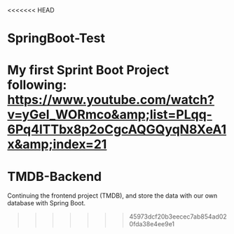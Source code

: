 <<<<<<< HEAD
# SpringBoot-Test
My first Sprint Boot Project following: https://www.youtube.com/watch?v=yGeI_WORmco&amp;list=PLqq-6Pq4lTTbx8p2oCgcAQGQyqN8XeA1x&amp;index=21
=======
# TMDB-Backend
Continuing the frontend project (TMDB), and store the data with our own database with Spring Boot.
>>>>>>> 45973dcf20b3eecec7ab854ad020fda38e4ee9e1
